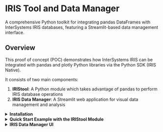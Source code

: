 # IRIS Tool and Data Manager

A comprehensive Python toolkit for integrating pandas DataFrames with InterSystems IRIS databases, featuring a Streamlit-based data management interface.

## Overview

This proof of concept (POC) demonstrates how InterSystems IRIS can be integrated with pandas and plotly Python libraries via the Python SDK (IRIS Native).

It consists of two main components:

1. **IRIStool**: A Python module which takes advantage of pandas to perform IRIS database operations
2. **IRIS Data Manager**: A Streamlit web application for visual data management and analysis

<details>
<summary><b>Installation</b></summary>

## Installation

### Prerequisites

- Python 3.8+
- Docker and Docker Compose
- Git

### Setup Steps

1. **Clone the repository**

```bash
git clone https://github.com/pietrodileo/iris_tool_and_data_manager.git
cd iris_tool_and_data_manager
```

2. **Create and activate virtual environment**

I like to us `uv` package manager, but you can use whatever:

```bash
uv venv
.\.venv\Scripts\activate
```

3. **Install dependencies**

```bash
uv pip install -r requirements.txt
```

4. **Set up environment variables**
Edit `.env` file with your configuration:

```bash
IRIS_HOST=your_iris_host
IRIS_PORT=your_iris_port  
IRIS_NAMESPACE=your_namespace
IRIS_USER=your_username
IRIS_PASSWORD=your_password
OLLAMA_API_URL=your_ollama_api_url
```

Feel free to use the default configuration:

```bash
IRIS_HOST=127.0.0.1
IRIS_PORT=9091
IRIS_NAMESPACE=USER
IRIS_USER=_SYSTEM
IRIS_PASSWORD=SYS
OLLAMA_API_URL=http://localhost:11424/api/chat
```

5. **Start InterSystems IRIS with Docker**

Open Docker Desktop and run the following instruction:

```bash
docker-compose up -d --build
```

This will pull two images:

* ollama/ollama:latest
* intersystems/iris-community:latest-cd

Ollama image will install three models by default:

* gemma2:2b
* gemma3:1b

You can choose which models to pull modifying the `ollama_entrypoint.sh` file.

Please wait until all the models have been downloaded (approximately 2.5 GB data).
To check download status enter the command:

```bash
docker exec ollama_iristool ollama list
```

Expected output is:

```bash
NAME         ID              SIZE      MODIFIED
gemma3:1b    8648f39daa8f    815 MB    About a minute ago
gemma2:2b    8ccf136fdd52    1.6 GB    About a minute ago
```

6. **Run the application or quickstart.py**

  * `quickstart.py` provides an example of how **IRISTool** module can be used to create tables and views from pandas dataframe. Run it by the instruction:

  ```bash
  uv run quickstart.py
  ```
  The Management Portal of the containerized instace can be accessed at `http://localhost:9092/csp/sys/UtilHome.csp` (username and password specified in .env file will be used, default are user:"_SYSTEM" and pw:"SYS").

  * **IRIS Data Manager UI** provides a complete interface to import, visualize and manage data and can be run via the instruction:

  ```bash
  uv run streamlit run app.py
  ```

The application will open in your browser at `http://localhost:8501`

</details>

<details>
<summary><b>Quick Start Example with the IRIStool Module</b></summary>

### Quick Start Example with the IRIStool Module

The `IRIStool` class provides a pandas-friendly interface to InterSystems IRIS databases with support for:

- DataFrame to table conversion with automatic type inference
- CRUD operations (Create, Read, Update, Delete)
- Index management (standard, HNSW vector indexes)
- View creation and management
- Schema exploration

This quickstart example demonstrates how to use the IRIStool Python utility to interact with an InterSystems IRIS database using a familiar and Pythonic interface.
It shows how to:

* Establish a connection using environment variables
* Create tables and insert data
* Execute SQL queries and retrieve data as Pandas DataFrames
* Automatically infer IRIS data types from a DataFrame
* Convert a DataFrame to an IRIS table
* Update, query, and create SQL views dynamically

### Key Features

**Automatic Type Inference**: The module intelligently maps pandas dtypes to IRIS SQL types, making table creation seamless and reducing manual schema work:

- Integer types → INT/BIGINT
- Float types → DOUBLE
- Datetime → DATE/TIME/DATETIME
- Strings → VARCHAR/CLOB (based on length)
- Boolean → BIT

**Creating Tables**:
Easily create or update IRIS tables using Python dictionaries that define column names, data types, and constraints:

```python
iris.create_table(
    "Employee",
    columns={
        "ID": "INT",
        "Name": "VARCHAR(100)",
        "Age": "INT",
        "Department": "VARCHAR(50)"
    },
    constraints=["PRIMARY KEY (ID)"],
    check_exists=True
)
```

**Convert To and From DataFrames**:

Seamlessly move data between IRIS and pandas

```python
# Convert a pandas DataFrame into an IRIS table
iris.df_to_table(
    df=musicians,
    table_name="Musicians",
    table_schema="Jazz",
    primary_key="ID",
    drop_if_exists=True
)

# Fetch SQL query results directly into a pandas DataFrame
df = iris.fetch("SELECT * FROM Jazz.Musicians WHERE Genre = ?", ["Hard Bop"])
print(df.head())
```

Type mapping, primary keys, and indices can all be automatically inferred from the DataFrame.

**Creating Indices (with Vector Search Support)**: 

Define and manage multiple types of indices, including traditional B-Tree and HNSW (Hierarchical Navigable Small World) for vector similarity search:

```python
# Standard index
iris.create_index(
    table_name="Musicians",
    column_name="Genre",
    index_type="index"
)

# Vector search index
iris.create_hnsw_index(
    table_name="Documents",
    column_name="Embedding",
    index_name="doc_vector_idx",
    distance="Cosine",
    M=16,
    ef_construct=200
)
```

**Context Manager Support**: Automatic connection cleanup:

All operations can be run safely inside a Python with block — ensuring automatic connection cleanup:

```python
with IRIStool(host, port, namespace, username, password) as iris:
    iris.create_table(...)
    iris.insert_many(...)
# Connection automatically closed on exit
```

### Run the example

```bash
uv run quickstart.py
```

Expected output is:

``` bash
IRIS connection [_SYSTEM@127.0.0.1:9091/USER]
Employee table found! Dropping table...
table SQLUser.Employee dropped successfully.
Table SQLUser.Employee created successfully.
Inserting data...
3 row(s) added into SQLUser.Employee.
Retrieving data of employees with age greater than 28...
   ID   Name  Age Department
0   1  Alice   29         IT
1   2    Bob   34         HR
Describing dataframe:
             ID        Age
count  2.000000   2.000000
mean   1.500000  31.500000
std    0.707107   3.535534
min    1.000000  29.000000
25%    1.250000  30.250000
50%    1.500000  31.500000
75%    1.750000  32.750000
max    2.000000  34.000000
Retrieving table information...
Columns:
[{'TABLE_SCHEMA': 'SQLUser', 'TABLE_NAME': 'Employee', 'COLUMN_NAME': 'ID', 'DATA_TYPE': 'integer', 'CHARACTER_MAXIMUM_LENGTH': None, 'IS_NULLABLE': 'NO', 'AUTO_INCREMENT': 'NO', 'UNIQUE_COLUMN': 'YES', 'PRIMARY_KEY': 'YES', 'odbctype': 4}, {'TABLE_SCHEMA': 'SQLUser', 'TABLE_NAME': 'Employee', 'COLUMN_NAME': 'Name', 'DATA_TYPE': 'varchar', 'CHARACTER_MAXIMUM_LENGTH': 100, 'IS_NULLABLE': 'YES', 'AUTO_INCREMENT': 'NO', 'UNIQUE_COLUMN': 'NO', 'PRIMARY_KEY': 'NO', 'odbctype': 12}, {'TABLE_SCHEMA': 'SQLUser', 'TABLE_NAME': 'Employee', 'COLUMN_NAME': 'Age', 'DATA_TYPE': 'integer', 'CHARACTER_MAXIMUM_LENGTH': None, 'IS_NULLABLE': 'YES', 'AUTO_INCREMENT': 'NO', 'UNIQUE_COLUMN': 'NO', 'PRIMARY_KEY': 'NO', 'odbctype': 4}, {'TABLE_SCHEMA': 'SQLUser', 'TABLE_NAME': 'Employee', 'COLUMN_NAME': 'Department', 'DATA_TYPE': 'varchar', 'CHARACTER_MAXIMUM_LENGTH': 50, 'IS_NULLABLE': 'YES', 'AUTO_INCREMENT': 'NO', 'UNIQUE_COLUMN': 'NO', 'PRIMARY_KEY': 'NO', 'odbctype': 12}]
Indices:
[{'INDEX_NAME': 'EMPLOYEEPKey1', 'COLUMN_NAME': 'ID', 'PRIMARY_KEY': 1, 'NON_UNIQUE': 0}]
Musicians dataframe:
   ID First Name   Last Name        DOB                           City       Instrument      Genre  Age
0   1        Pat     Metheny 1954-08-12    Lee's Summit, Missouri, USA           Guitar  Jazz Rock   71
1   2        Bob    Reynolds 1963-12-03    Morristown, New Jersey, USA        Saxophone  Jazz Funk   61
2   3    Charlie       Haden 1937-08-06          Shenandoah, Iowa, USA      Double Bass       Jazz   76
3   4    Charlie      Parker 1920-08-29       Kansas City, Kansas, USA   Alto Saxophone      Bebop   34
4   5       John    Coltrane 1926-09-23    Hamlet, North Carolina, USA  Tenor Saxophone   Hard Bop   40
5   6       Eric     Johnson 1974-08-17             Austin, Texas, USA           Guitar       Rock   51
6   7        Wes  Montgomery 1923-03-06     Indianapolis, Indiana, USA           Guitar   Hard Bop   45
7   8       Paul    Chambers 1935-04-22  Pittsburgh, Pennsylvania, USA      Double Bass   Hard Bop   33
8   9       Bill       Evans 1929-08-16    Plainfield, New Jersey, USA            Piano       Jazz   51
Inferring types...
{'ID': 'INT', 'First_Name': 'VARCHAR(255)', 'Last_Name': 'VARCHAR(255)', 'DOB': 'DATE', 'City': 'VARCHAR(255)', 'Instrument': 'VARCHAR(255)', 'Genre': 'VARCHAR(255)', 'Age': 'INT'}
Converting DataFrame to IRIS table...
Table Jazz.Musicians already exists.
table Jazz.Musicians dropped successfully.
Table Jazz.Musicians created successfully.
Index Musicians_Last_Name_index created successfully on Jazz.Musicians(Last_Name).
Index Musicians_Genre_index created successfully on Jazz.Musicians(Genre).
Index Musicians_Instrument_index created successfully on Jazz.Musicians(Instrument).
Inserted 9 rows into Musicians
Bop artists:
  First_Name   Last_Name       Instrument     Genre
0    Charlie      Parker   Alto Saxophone     Bebop
1       John    Coltrane  Tenor Saxophone  Hard Bop
2        Wes  Montgomery           Guitar  Hard Bop
3       Paul    Chambers      Double Bass  Hard Bop
Inserting new musicians...
2 row(s) added into Jazz.Musicians.
Updating a record...
Updated 1 row(s) in Jazz.Musicians.
View Jazz.AvgAgeByGenre created.
2 row(s) added into Jazz.Musicians.
Updating a record...
Updated 1 row(s) in Jazz.Musicians.
2 row(s) added into Jazz.Musicians.
Updating a record...
Updated 1 row(s) in Jazz.Musicians.
Updating a record...
Updated 1 row(s) in Jazz.Musicians.
Updated 1 row(s) in Jazz.Musicians.
View Jazz.AvgAgeByGenre created.
                             Genre                AvgAge
View Jazz.AvgAgeByGenre created.
                             Genre                AvgAge
0                            BEBOP                    34
0                            BEBOP                    34
1                 BEBOP / HARD BOP                    58
1                 BEBOP / HARD BOP                    58
2  COOL JAZZ / MODAL JAZZ / FUSION                    65
3                         HARD BOP  39.33333333333333333
4                             JAZZ  63.50000000000000000
5                        JAZZ FUNK                    61
6         JAZZ FUSION / WORLD JAZZ                    71
7                             ROCK                    51
```

Created tables and view are available in the Management Portal SQL as well:
![table1](pic/iristool_1.png "table1")
![table2](pic/iristool_2.png "table2")
![table3](pic/iristool_3.png "table3")
![table4](pic/iristool_4.png "table4")

</details>

<details>
<summary><b>IRIS Data Manager UI</b></summary>

## IRIS Data Manager UI

The Streamlit-based interface provides a visual way to interact with your IRIS database without writing code.

Run the UI with the instruction:

```python
uv run streamlit run .\app.py
```

### Usage Workflow

1. **Connect**: Configure and test database connection in sidebar
2. **Upload**: Import data files or create tables manually
3. **Explore**: Browse existing tables and examine structure
4. **Analyze**: Apply filters, create visualizations, run aggregations
5. **Query**: Use natural language or SQL to extract insights

### Features

#### 1. Connection Management (Sidebar)

- Configure connection parameters (host, port, namespace, credentials)
- Test connection with real-time feedback
- Default values loaded from `.env` file
  
[iris_data_manager_connect.webm](https://github.com/user-attachments/assets/74a75134-64c8-4ed1-b53f-72f14fbd2e6f)

#### 2. Upload Data Tab

Upload and import data from various formats:

- **Supported formats**: CSV, Excel (XLSX/XLS), JSON
- **Pre-import preview**: View data before saving
- **View data before importing them**
- **Schema configuration**:
  - Specify table name and schema
  - Define primary key
  - Create indexes (standard, unique, HNSW for vectors)

You can try the app using the examples provided in the `./examples` folder.

[iris_data_manager_import_data.webm](https://github.com/user-attachments/assets/34414378-2812-4585-aa4f-f1df8d86d332)

#### 3. Explore & Analyze Tab

Comprehensive data exploration and analysis:

**a) Table Selection and Data Viewing**

- Browse available schemas
- Select tables from dropdown
- Download table as XLSX, CSV or JSON

[iris_data_manager_visualize.webm](https://github.com/user-attachments/assets/098c7ee4-42d0-47d9-ad67-fe0fe92861a1)

**b) Data Profile**

- Show table information and download statistics
- Show statistics and distribution for numerical and categorical columns

[iris_data_manager_data_profile.webm](https://github.com/user-attachments/assets/3544859e-524f-448f-bda1-a7ef5013736f)

**c) Filtering & Visualization**

- Apply numerical or categorical filters on multiple columns (text, numeric, date)
- Create visualizations:
  - Bar charts for categorical data
  - Line charts for time series
  - Scatter plots for correlations
  - Histograms for distributions
  - Box plots for detecting outliers
  - Pie charts for proportions
  - Heatmaps for correlations or matrices
 
[iris_data_manager_filter_and_visualization.webm](https://github.com/user-attachments/assets/9ba6ee26-7f4d-44bd-8791-080d879c8757)

**d) Aggregations**

- Group by single or multiple columns
- Apply aggregate functions (COUNT, SUM, AVG, MIN, MAX)
- Visualize and download aggregated results and plot
  
[iris_data_manager_aggregate.webm](https://github.com/user-attachments/assets/0d623ea0-9045-436c-ae8e-cc2ff977b774)

**e) Text-to-SQL**

- Natural language query interface
- AI-powered SQL generation
- Execute generated queries
- View and download results

[iris_data_manager_text_to_sql.webm](https://github.com/user-attachments/assets/a75e9dd7-4b99-4728-ae04-00011d462b91)

</details>
